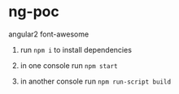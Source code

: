 # ng-poc
angular2 font-awesome


1. run `npm i` to install dependencies

2. in one console run `npm start`

3. in another console run `npm run-script build`
